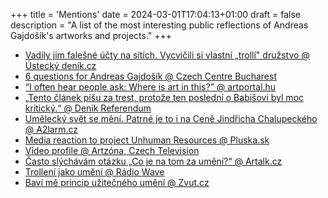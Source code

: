+++
title = 'Mentions'
date = 2024-03-01T17:04:13+01:00
draft = false
description = "A list of the most interesting public reflections of Andreas Gajdošík's artworks and projects."
+++

- [Vadily jim falešné účty na sítích. Vycvičili si vlastní „trollí" družstvo @ Ústecký deník.cz](https://ustecky.denik.cz/denik-v-regionech/falesne-ucty-socialni-site-facebook-troll-20210606.html)
- [6 questions for Andreas Gajdošík @ Czech Centre Bucharest](https://www.czech-it.ro/9648/6-questions-for-andreas-gajdosik)
- [“I often hear people ask: Where is art in this?” @ artportal.hu](https://artportal.hu/magazin/i-often-hear-people-ask-where-is-art-in-this-a-interview-with-artist-and-coder-andreas-gajdosik/)
- [„Tento článek píšu za trest, protože ten poslední o Babišovi byl moc kritický.“ @ Deník Referendum](http://denikreferendum.cz/clanek/30509-tento-clanek-pisu-za-trest-protoze-ten-posledni-o-babisovi-byl-moc-kriticky)
- [Umělecký svět se mění. Patrné je to i na Ceně Jindřicha Chalupeckého @ A2larm.cz](https://a2larm.cz/2019/12/umelecky-svet-se-meni-patrne-je-to-i-na-cene-jindricha-chalupeckeho/)
- [Media reaction to project Unhuman Resources @ Pluska.sk](https://www1.pluska.sk/spravy/z-domova/vybuchnete-smiechu-mlady-umelec-zosmiesnil-andreja-babisa-ten-urazil-chce-sudit)
- [Video profile @ Artzóna, Czech Television](https://www.ceskatelevize.cz/specialy/artzona/profil/andreas-gajdosik-0xjbk)
- [Často slýchávám otázku „Co je na tom za umění?“ @ Artalk.cz](https://artalk.cz/2019/04/30/andreas-gajdosik-casto-slychavam-otazku-co-je-na-tom-za-umeni/)
- [Trollení jako umění @ Rádio Wave](https://wave.rozhlas.cz/trolleni-jako-umeni-rozhovor-s-andreasem-gajdosikem-finalistou-ceny-jindricha-7890465)
- [Baví mě princip užitečného umění @ Zvut.cz](https://zvut.cz/lide/lide-f38102/bavi-me-princip-uzitecneho-umeni-rika-andreas-gajdosik-z-favu-vut-nominovany-na-cenu-jindricha-chalupeckeho-d186041)
